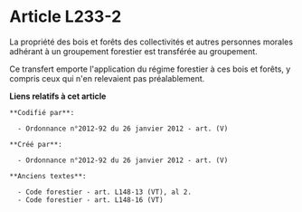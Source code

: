 # Article L233-2

La propriété des bois et forêts des collectivités et autres personnes morales adhérant à un groupement forestier est
transférée au groupement.

Ce transfert emporte l'application du régime forestier à ces bois et forêts, y compris ceux qui n'en relevaient pas
préalablement.

**Liens relatifs à cet article**

	**Codifié par**:

	  - Ordonnance n°2012-92 du 26 janvier 2012 - art. (V)

	**Créé par**:

	  - Ordonnance n°2012-92 du 26 janvier 2012 - art. (V)

	**Anciens textes**:

	  - Code forestier - art. L148-13 (VT), al 2.
	  - Code forestier - art. L148-16 (VT)
